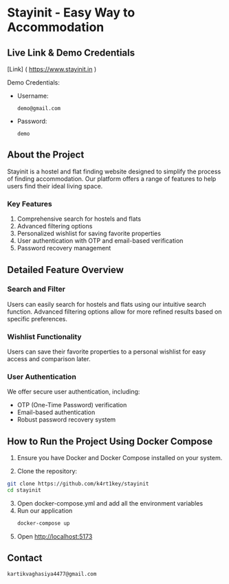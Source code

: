 # Stayinit - Easy Way to Accommodation

## Live Link & Demo Credentials

[Link] ( https://www.stayinit.in )

Demo Credentials:

- Username:
  ```
  demo@gmail.com
  ```
- Password:
  ```
  demo
  ```

## About the Project

Stayinit is a hostel and flat finding website designed to simplify the process of finding accommodation. Our platform offers a range of features to help users find their ideal living space.

### Key Features

1. Comprehensive search for hostels and flats
2. Advanced filtering options
4. Personalized wishlist for saving favorite properties
6. User authentication with OTP and email-based verification
7. Password recovery management

## Detailed Feature Overview

### Search and Filter

Users can easily search for hostels and flats using our intuitive search function. Advanced filtering options allow for more refined results based on specific preferences.

### Wishlist Functionality

Users can save their favorite properties to a personal wishlist for easy access and comparison later.


### User Authentication

We offer secure user authentication, including:

- OTP (One-Time Password) verification
- Email-based authentication
- Robust password recovery system

## How to Run the Project Using Docker Compose

1. Ensure you have Docker and Docker Compose installed on your system.

2. Clone the repository:

```bash
git clone https://github.com/k4rt1key/stayinit
cd stayinit
```

3. Open docker-compose.yml and add all the environment variables
4. Run our application
   ```bash
   docker-compose up
   ```
5. Open [http://localhost:5173](http://localhost:5173)

## Contact

```
kartikvaghasiya4477@gmail.com
```
